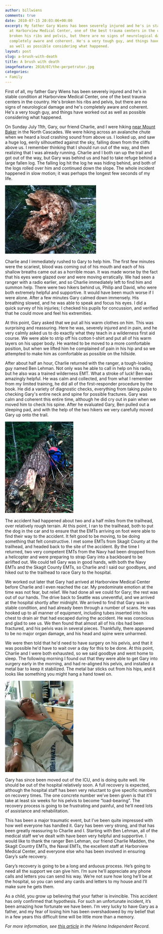 ```yaml
---
author: billwiens
comments: true
date: 2010-07-15 20:03:06+00:00
excerpt: My father Gary Wiens has been severely injured and he's in stable condition
  at Harborview Medical Center, one of the best trauma centers in the country. He's
  broken his ribs and pelvis, but there are no signs of neurological damage and he's
  completely aware and coherent. He's a very tough guy, and things have worked out
  as well as possible considering what happened.
layout: post
slug: a-brush-with-death
title: A brush with death
imagefeature: 2010/07/the-perpetrator.jpg
categories:
- Family
---
```


First of all, my father Gary Wiens has been severely injured and he's in stable condition at Harborview Medical Center, one of the best trauma centers in the country. He's broken his ribs and pelvis, but there are no signs of neurological damage and he's completely aware and coherent. He's a very tough guy, and things have worked out as well as possible considering what happened.

On Sunday July 11th, Gary, our friend Charlie, and I were hiking [near Mount Baker](http://maps.google.com/maps/ms?ie=UTF8&hl=en&msa=0&msid=105939579805808308029.00045c3a6d30bda563a14&ll=48.664799,-121.593778&spn=0.00288,0.005777&t=h&z=18&iwloc=00048b4f0d138719a0510) in the North Cascades. We were hiking across an avalanche chute when we heard a loud crashing sound from above us. I looked up, and saw a huge log, eerily silhouetted against the sky, falling down from the cliffs above us. I remember thinking that I should run out of the way, and then realizing that I was already running. Charlie and I both ran up the trail and got out of the way, but Gary was behind us and had to take refuge behind a large fallen log. The falling log hit the log he was hiding behind, and both of the logs rolled over him and continued down the slope. The whole incident happened in slow motion; it was perhaps the longest few seconds of my life.

[![The fallen log](/images/2010/07/the-perpetrator-300x225.jpg)](/images/2010/07/the-perpetrator.jpg)

Charlie and I immediately rushed to Gary to help him. The first few minutes were the scariest, blood was coming out of his mouth and each of his shallow breaths came out as a horrible moan. It was made worse by the fact that his eyes were glazed over and were moving erratically. We had seen a ranger with a radio earlier, and so Charlie immediately left to find him and summon help. There were two hikers behind us, Philip and David, who were both extremely helpful and supportive. It would have been much worse if I were alone. After a few minutes Gary calmed down immensely. His breathing slowed, and he was able to speak and focus his eyes. I did a quick survey of his injuries; I checked his pupils for concussion, and verified that he could move and feel his extremities.

At this point, Gary asked that we put all his warm clothes on him. This was surprising and reassuring. Here he was, severely injured and in pain, and he very calmly asked us to do exactly what they teach in a wilderness first aid course. We were able to strip off his cotton t-shirt and put all of his warm layers on his upper body. He wanted to be moved to a more comfortable position, but when we lifted him he complained of pain in his hip and so we attempted to make him as comfortable as possible on the hillside.

After about half an hour, Charlie returned with the ranger, a tough-looking guy named Ben Lehman. Not only was he able to call in help on his radio, but he also was a trained wilderness EMT. What a stroke of luck! Ben was amazingly helpful. He was calm and collected, and from what I remember from my limited training, he did all of the first-responder procedure by the book. He did a variety of diagnostic checks, everything from taking pulse to checking Gary's entire neck and spine for possible fractures. Gary was calm and coherent this entire time, although he did cry out in pain when we moved him to check his spine. After he evaluated Gary, Ben pulled out a sleeping pad, and with the help of the two hikers we very carefully moved Gary up onto the trail.

[![The log that Gary hid behind](/images/2010/07/the-refuge1-225x300.jpg)](/images/2010/07/the-refuge1.jpg)

The accident had happened about two and a half miles from the trailhead, over relatively rough terrain. At this point, I ran to the trailhead, both to put the dog in the car and to ensure that the EMTs arriving on foot were able to find their way to the accident. It felt good to be moving, to be doing something that felt constructive. I met some EMTs from Skagit County at the trailhead, and headed back to the site of the accident. By the time I returned, two very competent EMTs from the Navy had been dropped from a helicopter and were preparing to strap Gary into a backboard to be airlifted out. We could tell Gary was in good hands, with both the Navy EMTs and the Skagit County EMTs, so Charlie and I said our goodbyes, and hiked out to the trailhead to race Gary to the hospital.

We worked out later that Gary had arrived at Harborview Medical Center before Charlie and I even reached the car. My predominate emotion at the time was not fear, but relief. We had done all we could for Gary; the rest was out of our hands. The drive back to Seattle was uneventful, and we arrived at the hospital shortly after midnight. We arrived to find that Gary was in stable condition, and had already been through a number of scans. He was hooked up to all manner of equipment, including tubes inserted into his chest to drain air that had escaped during the accident. He was conscious and glad to see us. We then found that almost all of his ribs had been fractured, and his pelvis was in several pieces. Thankfully, there appeared to be no major organ damage, and his head and spine were unharmed.

We were then told that he'd need to have surgery on his pelvis, and that it was possible he'd have to wait over a day for this to be done. At this point, Charlie and I were both exhausted, so we said goodbye and went home to sleep. The following morning I found out that they were able to get Gary into surgery early in the morning, and had re-aligned his pelvis, and installed a metal bar to keep it stabilized. The metal bar sticks out from his hips, and it looks like something you might hang a hand towel on.

[![Gary sleeping in the ICU](/images/2010/07/the-survivor-225x300.jpg)](/images/2010/07/the-survivor.jpg)

Gary has since been moved out of the ICU, and is doing quite well. He should be out of the hospital relatively soon. A full recovery is expected, although the hospital staff has been very reluctant to give specific numbers on recovery times. The one concrete number we’ve been given is that it’ll take at least six weeks for his pelvis to become “load-bearing”. The recovery process is going to be frustrating and painful, and he’ll need lots of assistance and rehabilitation.

This has been a major traumatic event, but I’ve been quite impressed with how well everyone has handled it. Gary has been very strong, and that has been greatly reassuring to Charlie and I. Starting with Ben Lehman, all of the medical staff we’ve dealt with have been very helpful and supportive. I would like to thank the ranger Ben Lehman, our friend Charlie Madden, the Skagit Country EMTs, the Naval EMTs, the excellent staff at Harborview Medical Center, and everyone else who has been involved in ensuring Gary’s safe recovery.

Gary’s recovery is going to be a long and arduous process. He’s going to need all the support we can give him. I’m sure he’ll appreciate any phone calls and letters you can send his way. We’re not sure how long he’ll be at the hospital, so you can send any cards and letters to my house and I’ll make sure he gets them.

As a child, you grow up believing that your father is invincible. This accident has only confirmed that hypothesis. For such an unfortunate incident, it’s been amazing how fortunate we have been. I’m very lucky to have Gary as a father, and my fear of losing him has been overshadowed by my belief that in a few years this difficult time will be little more than a memory.

_For more information, see [this article](http://helenair.com/lifestyles/article_f1b9c9f0-9622-11df-97dc-001cc4c03286.html?mode=story) in the Helena Independent Record._
